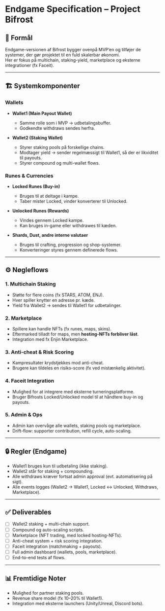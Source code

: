 # Endgame Specification – Project Bifrost

## 🎯 Formål
Endgame-versionen af Bifrost bygger ovenpå MVP’en og tilføjer de systemer, der gør projektet til en fuld skalerbar økonomi.  
Her er fokus på multichain, staking-yield, marketplace og eksterne integrationer (fx Faceit).

---

## 🏗️ Systemkomponenter

### Wallets
- **Wallet1 (Main Payout Wallet)**  
  - Samme rolle som i MVP → udbetalingsbuffer.  
  - Godkendte withdraws sendes herfra.  

- **Wallet2 (Staking Wallet)**  
  - Styrer staking pools på forskellige chains.  
  - Modtager yield → sender regelmæssigt til Wallet1, så der er likviditet til payouts.  
  - Styrer compound og multi-wallet flows.  

### Runes & Currencies
- **Locked Runes (Buy-in)**  
  - Bruges til at deltage i kampe.  
  - Taber mister Locked, vinder konverterer til Unlocked.  

- **Unlocked Runes (Rewards)**  
  - Vindes gennem Locked kampe.  
  - Kan bruges in-game eller withdrawes til kæden.  

- **Shards, Dust, andre interne valutaer**  
  - Bruges til crafting, progression og shop-systemer.  
  - Konverteringer styres gennem definerede flows.  

---

## ⚙️ Nøgleflows

### 1. Multichain Staking
- Støtte for flere coins (fx STARS, ATOM, ENJ).  
- Hver spiller knytter en adresse pr. kæde.  
- Yield fra Wallet2 → sendes til Wallet1 for udbetalinger.  

### 2. Marketplace
- Spillere kan handle NFTs (fx runes, maps, skins).  
- Eftermarked tilladt for maps, men **hosting-NFTs forbliver låst**.  
- Integration med fx Enjin Marketplace.  

### 3. Anti-cheat & Risk Scoring
- Kampresultater krydstjekkes mod anti-cheat.  
- Brugere kan tildeles en risiko-score (fx ved mistænkelig aktivitet).  

### 4. Faceit Integration
- Mulighed for at integrere med eksterne turneringsplatforme.  
- Bruger Bifrosts Locked/Unlocked model til at håndtere buy-in og payouts.  

### 5. Admin & Ops
- Admin kan overvåge alle wallets, staking pools og marketplace.  
- Drift-flow: supporter contribution, refill cycle, auto-scaling.  

---

## 🔒 Regler (Endgame)
- Wallet1 bruges kun til udbetaling (ikke staking).  
- Wallet2 står for staking + compounding.  
- Alle withdraws kræver fortsat admin approval (evt. automatisering på sigt).  
- Alle events logges (Wallet2 → Wallet1, Locked ↔ Unlocked, Withdraws, Marketplace).  

---

## ✅ Deliverables
- [ ] Wallet2 staking + multi-chain support.  
- [ ] Compound og auto-scaling scripts.  
- [ ] Marketplace (NFT trading, med locked hosting-NFTs).  
- [ ] Anti-cheat system + risk scoring integration.  
- [ ] Faceit integration (matchmaking + payouts).  
- [ ] Full admin dashboard (wallets, pools, marketplace).  
- [ ] End-to-end tests af flows.  

---

## 📊 Fremtidige Noter
- Mulighed for partner staking pools.  
- Revenue share model (fx 10–20% til Wallet1).  
- Integration med eksterne launchers (Unity/Unreal, Discord bots).  
